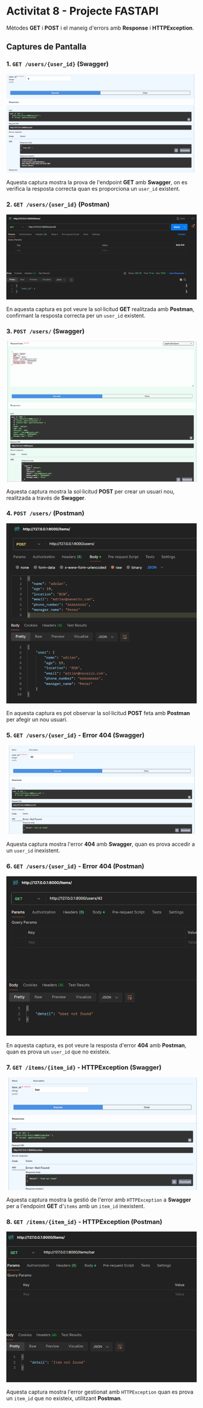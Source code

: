 # Activitat 8 - Projecte FASTAPI

Mètodes **GET** i **POST** i el maneig d'errors amb **Response** i **HTTPException**.


## Captures de Pantalla
### 1. `GET /users/{user_id}` (Swagger)
![GET /users/{user_id} amb Swagger](ACTIVITAT_8/images/get_swagger.png)

Aquesta captura mostra la prova de l'endpoint **GET** amb **Swagger**, on es verifica la resposta correcta quan es proporciona un `user_id` existent.

### 2. `GET /users/{user_id}` (Postman)
![GET /users/{user_id} amb Postman](ACTIVITAT_8/images/get_postman.png)

En aquesta captura es pot veure la sol·licitud **GET** realitzada amb **Postman**, confirmant la resposta correcta per un `user_id` existent.

### 3. `POST /users/` (Swagger)
![POST /users/ amb Swagger](ACTIVITAT_8/images/post_swagger.png)

Aquesta captura mostra la sol·licitud **POST** per crear un usuari nou, realitzada a través de **Swagger**.

### 4. `POST /users/` (Postman)
![POST /users/ amb Postman](ACTIVITAT_8/images/post_postman.png)

En aquesta captura es pot observar la sol·licitud **POST** feta amb **Postman** per afegir un nou usuari.

### 5. `GET /users/{user_id}` - Error 404 (Swagger)
![Error 404 amb Swagger](ACTIVITAT_8/images/404_error_swagger.png)

Aquesta captura mostra l'error **404** amb **Swagger**, quan es prova accedir a un `user_id` inexistent.

### 6. `GET /users/{user_id}` - Error 404 (Postman)
![Error 404 amb Postman](ACTIVITAT_8/images/404_error_postman.png)

En aquesta captura, es pot veure la resposta d'error **404** amb **Postman**, quan es prova un `user_id` que no existeix.

### 7. `GET /items/{item_id}` - HTTPException (Swagger)
![HTTPException amb Swagger](ACTIVITAT_8/images/exception_swagger.png)

Aquesta captura mostra la gestió de l'error amb `HTTPException` a **Swagger** per a l'endpoint **GET** d'`items` amb un `item_id` inexistent.

### 8. `GET /items/{item_id}` - HTTPException (Postman)
![HTTPException amb Postman](ACTIVITAT_8/images/exception_postman.png)

Aquesta captura mostra l'error gestionat amb `HTTPException` quan es prova un `item_id` que no existeix, utilitzant **Postman**.